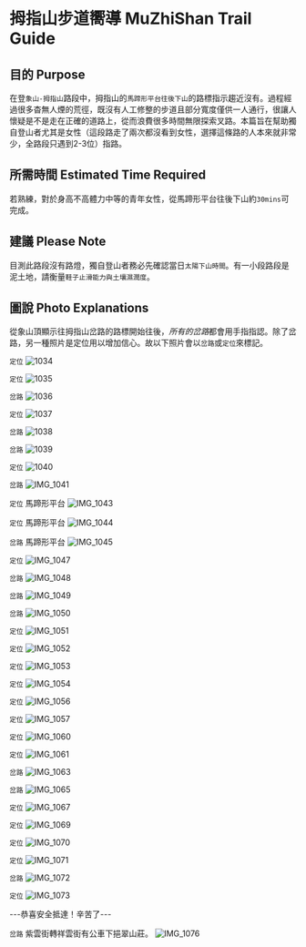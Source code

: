 # 拇指山步道嚮導 MuZhiShan Trail Guide

## 目的 Purpose

在登`象山-拇指山`路段中，拇指山的`馬蹄形平台往後下山`的路標指示趨近沒有。過程經過很多杳無人煙的荒徑，既沒有人工修整的步道且部分寬度僅供一人通行，很讓人懷疑是不是走在正確的道路上，從而浪費很多時間無限探索叉路。本篇旨在幫助獨自登山者尤其是女性（這段路走了兩次都沒看到女性，選擇這條路的人本來就非常少，全路段只遇到2-3位）指路。

## 所需時間 Estimated Time Required

若熟練，對於身高不高體力中等的青年女性，從馬蹄形平台往後下山約`30mins`可完成。

## 建議 Please Note

目測此路段沒有路燈，獨自登山者務必先確認當日`太陽下山時間`。有一小段路段是泥土地，請衡量`鞋子止滑能力與土壤濕潤度`。

## 圖說 Photo Explanations

從象山頂顯示往拇指山岔路的路標開始往後，*所有的岔路*都會用手指指認。除了岔路，另一種照片是定位用以增加信心。故以下照片會以`岔路`或`定位`來標記。

`定位`
![1034](https://user-images.githubusercontent.com/85451759/157285848-2b328e94-b4c9-4b44-a436-1449ad9ed3fc.jpeg)

`定位`
![1035](https://user-images.githubusercontent.com/85451759/157286071-6cbe3411-4afa-4eca-b126-620c47a46ff5.jpeg)

`岔路`
![1036](https://user-images.githubusercontent.com/85451759/157286183-ddf91003-2388-4b96-a1ae-262b58d1cfc4.jpeg)

`定位`
![1037](https://user-images.githubusercontent.com/85451759/157286272-c05ace1c-83a2-4349-9903-91d74bfc0d49.jpeg)

`岔路`
![1038](https://user-images.githubusercontent.com/85451759/157286410-a119f74f-5fea-4c00-9f60-407a57e99545.jpeg)

`岔路`
![1039](https://user-images.githubusercontent.com/85451759/157286485-7a3754aa-ef28-48dc-a5cd-5035af734927.jpeg)

`定位`
![1040](https://user-images.githubusercontent.com/85451759/157286560-d85329f5-c472-47c7-a600-d4870ed1c95c.jpeg)

`岔路`
![IMG_1041](https://user-images.githubusercontent.com/85451759/157286856-f80c6575-0ae2-44f3-bfb1-c1824f8b30c5.jpg)

`定位` 馬蹄形平台
![IMG_1043](https://user-images.githubusercontent.com/85451759/157286986-a2c02463-d6bb-4912-9071-aeddb5d1368e.jpg)

`定位` 馬蹄形平台
![IMG_1044](https://user-images.githubusercontent.com/85451759/157287105-ad54a102-14c2-4bca-bdef-50723875214e.jpg)

`岔路` 馬蹄形平台
![IMG_1045](https://user-images.githubusercontent.com/85451759/157287292-c0729b87-4c91-40bb-9f7a-b9255f002c2b.jpg)

`定位`
![IMG_1047](https://user-images.githubusercontent.com/85451759/157287438-382b0252-5ae2-43bf-bb44-dc186d2402d1.jpg)

`岔路`
![IMG_1048](https://user-images.githubusercontent.com/85451759/157287505-3c735ec3-37bb-4a0a-afcb-236b9a560aa9.jpg)

`岔路`
![IMG_1049](https://user-images.githubusercontent.com/85451759/157287573-8ffc1186-dedf-4044-a7e8-d0598e8efc83.jpg)

`岔路`
![IMG_1050](https://user-images.githubusercontent.com/85451759/157287631-95e5dcc7-d621-4b8a-9b87-17832096e984.jpg)

`定位`
![IMG_1051](https://user-images.githubusercontent.com/85451759/157287878-b69475d9-507e-4d85-9357-d02d7b3d75f4.jpg)

`定位`
![IMG_1052](https://user-images.githubusercontent.com/85451759/157287952-370d6e55-7154-4c33-8942-8955263bda25.jpg)

`定位`
![IMG_1053](https://user-images.githubusercontent.com/85451759/157288082-a90e94e0-9673-4077-b6bd-cd7ebbc14a03.jpg)

`定位`
![IMG_1054](https://user-images.githubusercontent.com/85451759/157288422-e67c7cbf-edbc-4af5-a9ca-6d30103e32e8.jpg)

`定位`
![IMG_1056](https://user-images.githubusercontent.com/85451759/157288507-88e8d5b3-a622-48aa-90b8-c93585710c7c.jpg)

`定位`
![IMG_1057](https://user-images.githubusercontent.com/85451759/157288566-42e768ef-57c6-4035-9c17-09f6e7247ad3.jpg)

`定位`
![IMG_1060](https://user-images.githubusercontent.com/85451759/157288624-5fda1279-264a-4ac2-b2c0-bddbff207156.jpg)

`定位`
![IMG_1061](https://user-images.githubusercontent.com/85451759/157289104-a22d171d-7e64-492c-b39c-690e46ed6e89.jpg)

`岔路`
![IMG_1063](https://user-images.githubusercontent.com/85451759/157288757-6f28175a-60de-4fba-882c-4a25545ce1b3.jpg)

`岔路`
![IMG_1065](https://user-images.githubusercontent.com/85451759/157288855-71f97893-f23f-4423-bfaf-c003d4b2dc9d.jpg)

`定位`
![IMG_1067](https://user-images.githubusercontent.com/85451759/157288950-45d34bf8-b449-441b-b90f-15133fd70c24.jpg)

`定位`
![IMG_1069](https://user-images.githubusercontent.com/85451759/157289030-d29b53dc-e516-4a46-b6eb-f7173ed0bd22.jpg)

`定位`
![IMG_1070](https://user-images.githubusercontent.com/85451759/157289068-0fdd0d0d-8003-454c-a47a-4566783bc7f1.jpg)

`定位`
![IMG_1071](https://user-images.githubusercontent.com/85451759/157289194-d7a6cc7d-d2f3-4c83-bb99-af42a4f2318f.jpg)

`岔路`
![IMG_1072](https://user-images.githubusercontent.com/85451759/157289239-785a4413-4b33-45be-bd99-ebc7d983c3f2.jpg)

`定位`
![IMG_1073](https://user-images.githubusercontent.com/85451759/157289301-9a1d8965-17c6-4b48-93d9-4b14d6702f0b.jpg)

---恭喜安全抵達！辛苦了---

`岔路` 紫雲街轉祥雲街有公車下挹翠山莊。
![IMG_1076](https://user-images.githubusercontent.com/85451759/157289798-a4e2292f-5d1f-4922-aecd-85c20f28db73.jpg)

